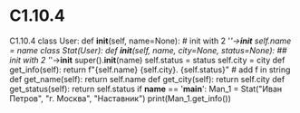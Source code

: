 # C1.10.4
C1.10.4
class User:
    def __init__(self, name=None): # init with 2 '_'->__init__
        self.name = name
class Stat(User):
    def __init__(self, name, city=None, status=None): ## init with 2 '_'->__init__
        super().__init__(name)
        self.status = status
        self.city = city
    def get_info(self):
            return f"{self.name} {self.city}. {self.status}" # add f in string
    def get_name(self):
            return self.name
    def get_city(self):
            return self.city
    def get_status(self):
            return self.status
if __name__ == '__main__':
        Man_1 = Stat("Иван Петров", "г. Москва", "Наставник")
        print(Man_1.get_info())

